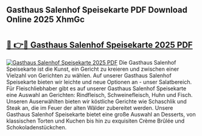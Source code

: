 ## Gasthaus Salenhof Speisekarte PDF Download Online 2025 XhmGc

# <h2><a href="http://gcd3hbg.nevu.top/?p=Gasthaus+Salenhof+Speisekarte">🔗 👉🔴 Gasthaus Salenhof Speisekarte 2025 PDF</a></h2>

[![Gasthaus Salenhof Speisekarte 2025 PDF](https://i.imgur.com/dBaPXMq.png)](http://gcd3hbg.nevu.top/?p=Gasthaus+Salenhof+Speisekarte)
Die Gasthaus Salenhof Speisekarte ist die Kunst, ein Gericht zu kreieren und zwischen einer Vielzahl von Gerichten zu wählen. Auf unserer Gasthaus Salenhof Speisekarte bieten wir leichte und neue Optionen an - unser Salatbereich. Für Fleischliebhaber gibt es auf unserer Gasthaus Salenhof Speisekarte eine Auswahl an Gerichten: Rindfleisch, Schweinefleisch, Huhn und Fisch. Unseren Auserwählten bieten wir köstliche Gerichte wie Schaschlik und Steak an, die im Feuer der alten Wälder zubereitet werden. Unsere Gasthaus Salenhof Speisekarte bietet eine große Auswahl an Desserts, von klassischen Torten und Kuchen bis hin zu exquisiten Crème Brûlée und Schokoladenstückchen.
